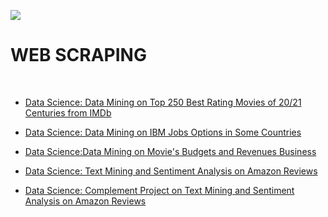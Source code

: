 ![](http://arqmain.net/RProject_Python_Logos/RWebScraping.gif) 
# WEB SCRAPING
<br>

* [ Data Science: Data Mining on Top 250 Best Rating Movies of 20/21 Centuries from IMDb ](https://github.com/arqmain/WEB_SCRAPING/blob/master/R_Web_Scraping/IMDb-250Movies/README.md)

* [ Data Science: Data Mining on IBM Jobs Options in Some Countries ](https://github.com/arqmain/WEB_SCRAPING/blob/master/R_Web_Scraping/IBM_Employment/README.md)

* [ Data Science:Data Mining on Movie's Budgets and Revenues Business](https://github.com/arqmain/WEB_SCRAPING/blob/master/R_Web_Scraping/MovieBudgets/README.md)

* [ Data Science: Text Mining and Sentiment Analysis on Amazon Reviews](https://github.com/arqmain/WEB_SCRAPING/blob/master/R_Web_Scraping/Amazon_reviews/README.md)

* [ Data Science: Complement Project on Text Mining and Sentiment Analysis on Amazon Reviews](https://github.com/arqmain/WEB_SCRAPING/blob/master/R_Web_Scraping/Complement_Amazon_Reviews/README.md)


